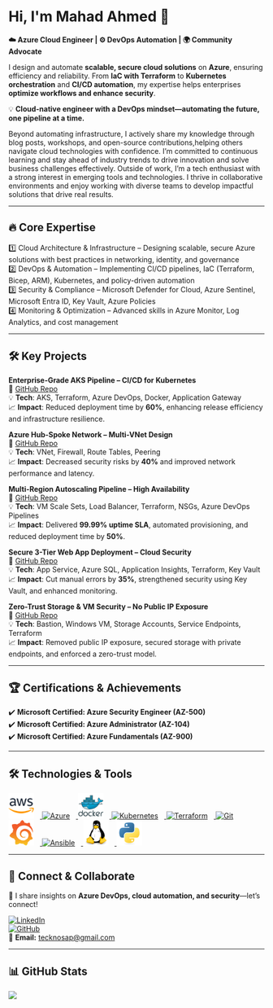 # Hi, I'm Mahad Ahmed 👋

**☁️ Azure Cloud Engineer | ⚙️ DevOps Automation | 🌍 Community Advocate**  

I design and automate **scalable, secure cloud solutions** on **Azure**, ensuring efficiency and reliability. From **IaC with Terraform** to **Kubernetes orchestration** and **CI/CD automation**, my expertise helps enterprises **optimize workflows and enhance security**.  

💡 **Cloud-native engineer with a DevOps mindset—automating the future, one pipeline at a time.**  

Beyond automating infrastructure, I actively share my knowledge through blog posts, workshops, and open-source contributions,helping others navigate cloud technologies with confidence. I’m committed to continuous learning and stay ahead of industry trends to drive innovation and solve business challenges effectively.
Outside of work, I’m a tech enthusiast with a strong interest in emerging tools and technologies. I thrive in collaborative environments and enjoy working with diverse teams to develop impactful solutions that drive real results.


---

## 🔥 Core Expertise  

1️⃣ Cloud Architecture & Infrastructure – Designing scalable, secure Azure solutions with best practices in networking, identity, and governance     
2️⃣ DevOps & Automation – Implementing CI/CD pipelines, IaC (Terraform, Bicep, ARM), Kubernetes, and policy-driven automation    
3️⃣  Security & Compliance – Microsoft Defender for Cloud, Azure Sentinel, Microsoft Entra ID, Key Vault, Azure Policies    
4️⃣  Monitoring & Optimization – Advanced skills in Azure Monitor, Log Analytics, and cost management      

---

## 🛠️ Key Projects  

**Enterprise-Grade AKS Pipeline – CI/CD for Kubernetes**  
🔗 [GitHub Repo](https://github.com/tecknosap/enterprise-grade-aks-pipeline)  
💡 **Tech**: AKS, Terraform, Azure DevOps, Docker, Application Gateway  
📈 **Impact**: Reduced deployment time by **60%**, enhancing release efficiency and infrastructure resilience.

**Azure Hub-Spoke Network – Multi-VNet Design**  
🔗 [GitHub Repo](https://github.com/tecknosap/Azure-Hub-Spoke-Network)  
💡 **Tech**: VNet, Firewall, Route Tables, Peering  
📈 **Impact**: Decreased security risks by **40%** and improved network performance and latency.

**Multi-Region Autoscaling Pipeline – High Availability**  
🔗 [GitHub Repo](https://github.com/tecknosap/azure-vmss-lb-ci-cd-pipeline)  
💡 **Tech**: VM Scale Sets, Load Balancer, Terraform, NSGs, Azure DevOps Pipelines  
📈 **Impact**: Delivered **99.99% uptime SLA**, automated provisioning, and reduced deployment time by **50%**.

**Secure 3-Tier Web App Deployment – Cloud Security**  
🔗 [GitHub Repo](https://github.com/tecknosap/azure-devops-ci-cd)  
💡 **Tech**: App Service, Azure SQL, Application Insights, Terraform, Key Vault  
📈 **Impact**: Cut manual errors by **35%**, strengthened security using Key Vault, and enhanced monitoring.

**Zero-Trust Storage & VM Security – No Public IP Exposure**  
🔗 [GitHub Repo](https://github.com/tecknosap/Azure-storage-service-endpoint)  
💡 **Tech**: Bastion, Windows VM, Storage Accounts, Service Endpoints, Terraform  
📈 **Impact**: Removed public IP exposure, secured storage with private endpoints, and enforced a zero-trust model.

---

## 🏆 Certifications & Achievements  

✔️ **Microsoft Certified: Azure Security Engineer (AZ-500)**  
✔️ **Microsoft Certified: Azure Administrator (AZ-104)**  
✔️ **Microsoft Certified: Azure Fundamentals (AZ-900)**  

---

## 🛠️ Technologies & Tools  

<p align="left">
  <a href="https://aws.amazon.com" target="_blank">
    <img src="https://raw.githubusercontent.com/devicons/devicon/master/icons/amazonwebservices/amazonwebservices-original-wordmark.svg" alt="AWS" width="50" height="50" style="margin-right: 12px;"/>
  </a>
  <a href="https://azure.microsoft.com/en-in/" target="_blank">
    <img src="https://www.vectorlogo.zone/logos/microsoft_azure/microsoft_azure-icon.svg" alt="Azure" width="50" height="50" style="margin-right: 12px;"/>
  </a>
  <a href="https://www.docker.com/" target="_blank">
    <img src="https://raw.githubusercontent.com/devicons/devicon/master/icons/docker/docker-original-wordmark.svg" alt="Docker" width="50" height="50" style="margin-right: 12px;"/>
  </a>
  <a href="https://kubernetes.io" target="_blank">
    <img src="https://www.vectorlogo.zone/logos/kubernetes/kubernetes-icon.svg" alt="Kubernetes" width="50" height="50" style="margin-right: 12px;"/>
  </a>
  <a href="https://www.terraform.io/" target="_blank">
    <img src="https://cdn.jsdelivr.net/gh/devicons/devicon/icons/terraform/terraform-original-wordmark.svg" alt="Terraform" width="50" height="50" style="margin-right: 12px;"/>
  </a>
  <a href="https://git-scm.com/" target="_blank">
    <img src="https://www.vectorlogo.zone/logos/git-scm/git-scm-icon.svg" alt="Git" width="50" height="50" style="margin-right: 12px;"/>
  </a>
  <a href="https://grafana.com/" target="_blank">
    <img src="https://raw.githubusercontent.com/devicons/devicon/master/icons/grafana/grafana-original.svg" alt="Grafana" width="50" height="50" style="margin-right: 12px;"/>
  </a>
  <a href="https://www.ansible.com/" target="_blank">
    <img src="https://www.vectorlogo.zone/logos/ansible/ansible-icon.svg" alt="Ansible" width="50" height="50" style="margin-right: 12px;"/>
  </a>
  <a href="https://www.linux.org/" target="_blank">
    <img src="https://raw.githubusercontent.com/devicons/devicon/master/icons/linux/linux-original.svg" alt="Linux" width="50" height="50" style="margin-right: 12px;"/>
  </a>
  <a href="https://www.python.org/" target="_blank">
    <img src="https://raw.githubusercontent.com/devicons/devicon/master/icons/python/python-original.svg" alt="Python" width="50" height="50"/>
  </a>
</p>

---

## 🔗 Connect & Collaborate  

📌 I share insights on **Azure DevOps, cloud automation, and security**—let’s connect!  

[![LinkedIn](https://img.shields.io/badge/LinkedIn-Connect-blue?style=flat&logo=linkedin)](https://www.linkedin.com/in/mahadahmed05)  
[![GitHub](https://img.shields.io/badge/GitHub-Portfolio-black?style=flat&logo=github)](https://github.com/tecknosap)  
📧 **Email:** tecknosap@gmail.com  

---

## 📊 GitHub Stats  

<img src="https://github-readme-stats.vercel.app/api/top-langs/?username=tecknosap&layout=compact" width="500px"/>



 <!-- ![](https://komarev.com/ghpvc/?username=tecknosap) -->


